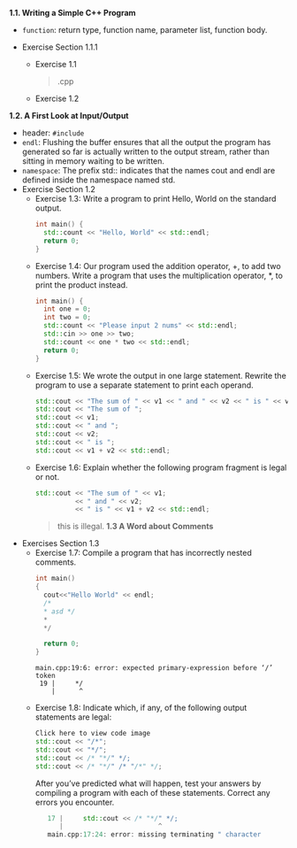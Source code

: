 **1.1. Writing a Simple C++ Program**
* `function`: return type, function name, parameter list, function body.

* Exercise Section 1.1.1
  * Exercise 1.1
    > .cpp
  * Exercise 1.2

**1.2. A First Look at Input/Output**
* header: `#include`
* `endl`: Flushing the buffer ensures that all the output the program has generated so far is actually written to the output stream, rather than sitting in memory waiting to be written.
* `namespace`: The prefix std:: indicates that the names cout and endl are defined inside the namespace named std. 
* Exercise Section 1.2
  * Exercise 1.3: Write a program to print Hello, World on the standard output.
    ```c++
    int main() {
      std::count << "Hello, World" << std::endl;
      return 0;
    } 
    ```
  * Exercise 1.4: Our program used the addition operator, +, to add two numbers. Write a program that uses the multiplication operator, *, to print the product instead.
    ```c++
    int main() {
      int one = 0;
      int two = 0;
      std::count << "Please input 2 nums" << std::endl;
      std::cin >> one >> two;
      std::count << one * two << std::endl;
      return 0;
    }
    ```
  * Exercise 1.5: We wrote the output in one large statement. Rewrite the program to use a separate statement to print each operand.
    ```c++
    std::cout << "The sum of " << v1 << " and " << v2 << " is " << v1 + v2 << std::endl;
    std::cout << "The sum of ";
    std::cout << v1;
    std::cout << " and ";
    std::cout << v2;
    std::cout << " is ";
    std::cout << v1 + v2 << std::endl;
    ```
  * Exercise 1.6: Explain whether the following program fragment is legal or not.
    ```c++
    std::cout << "The sum of " << v1; 
              << " and " << v2;
              << " is " << v1 + v2 << std::endl;
    ```
    > this is illegal.
**1.3 A Word about Comments**
* Exercises Section 1.3
  * Exercise 1.7: Compile a program that has incorrectly nested comments.
    ```c++
    int main()
    {
      cout<<"Hello World" << endl;
      /*
      * asd */
      *
      */

      return 0;
    }
    ```
    ```
    main.cpp:19:6: error: expected primary-expression before ‘/’ token
     19 |     */
        |      ^
    ```
  * Exercise 1.8: Indicate which, if any, of the following output statements are legal:
    ```c++
    Click here to view code image
    std::cout << "/*";
    std::cout << "*/";
    std::cout << /* "*/" */;
    std::cout << /* "*/" /* "/*" */;
    ```
    After you’ve predicted what will happen, test your answers by compiling a program with each of these statements. Correct any errors you encounter.
    ```c++
       17 |     std::cout << /* "*/" */;
          |                        ^
       main.cpp:17:24: error: missing terminating " character
    ```
